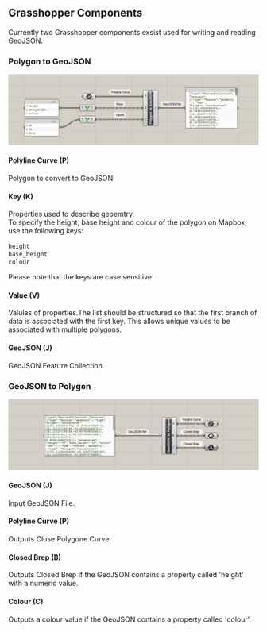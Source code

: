 ## Grasshopper Components
Currently two Grasshopper components exsist used for writing and reading GeoJSON.
### Polygon to GeoJSON 
![Alt text](/PolygonJSON.png)
#### Polyline Curve (P)
Polygon to convert to GeoJSON.
#### Key (K)
Properties used to describe geoemtry.
<br>
To specify the height, base height and colour of the polygon on Mapbox, use the following keys:

    height
    base_height
    colour 
Please note that the keys are case sensitive.

#### Value (V)
Valules of properties.The list should be structured so that the first branch of data is associated with the first key. This allows unique values to be associated with multiple polygons.

#### GeoJSON (J)
GeoJSON Feature Collection.


### GeoJSON to Polygon
![Alt text](/JSONPolygon.png)
#### GeoJSON (J)
Input GeoJSON File.
#### Polyline Curve (P)
Outputs Close Polygone Curve.
#### Closed Brep (B)
Outputs Closed Brep if the GeoJSON contains a property called 'height' with a numeric value.
#### Colour (C)
Outputs a colour value if the GeoJSON contains a property called 'colour'.
